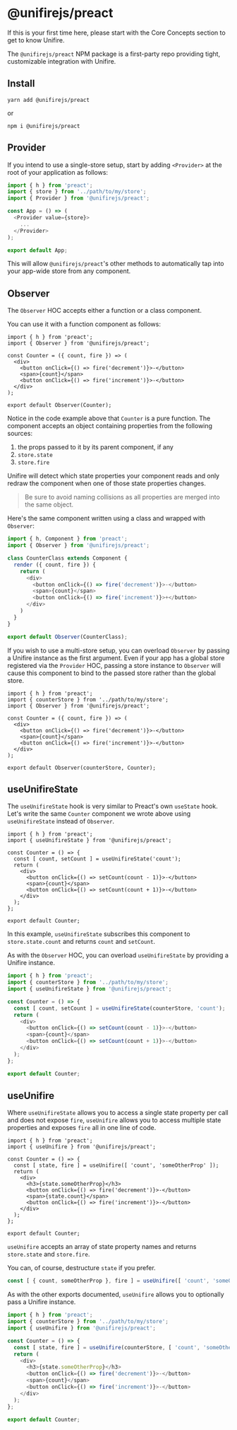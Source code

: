 # @unifirejs/preact

If this is your first time here, please start with the Core Concepts section to get to know Unifire.

The `@unifirejs/preact` NPM package is a first-party repo providing tight, customizable integration with Unifire.


## Install

```
yarn add @unifirejs/preact
```

or

```
npm i @unifirejs/preact
```

## Provider

If you intend to use a single-store setup, start by adding `<Provider>` at the root of your application as follows:

```js
import { h } from 'preact';
import { store } from '../path/to/my/store';
import { Provider } from '@unifirejs/preact';

const App = () => (
  <Provider value={store}>
    ...
  </Provider>
);

export default App;
```

This will allow `@unifirejs/preact`'s other methods to automatically tap into your app-wide store from any component.

## Observer

The `Observer` HOC accepts either a function or a class component.

You can use it with a function component as follows:

```js{2,12}
import { h } from 'preact';
import { Observer } from '@unifirejs/preact';

const Counter = ({ count, fire }) => (
  <div>
    <button onClick={() => fire('decrement')}>-</button>
    <span>{count}</span>
    <button onClick={() => fire('increment')}>-</button>
  </div>
);

export default Observer(Counter);
```

Notice in the code example above that `Counter` is a pure function. The component accepts an object containing properties from the following sources:

1. the props passed to it by its parent component, if any
2. `store.state`
3. `store.fire`

Unifire will detect which state properties your component reads and only redraw the component when one of those state properties changes.

> Be sure to avoid naming collisions as all properties are merged into the same object.

Here's the same component written using a class and wrapped with `Observer`:

```js
import { h, Component } from 'preact';
import { Observer } from '@unifirejs/preact';

class CounterClass extends Component {
  render ({ count, fire }) {
    return (
      <div>
        <button onClick={() => fire('decrement')}>-</button>
        <span>{count}</span>
        <button onClick={() => fire('increment')}>+</button>
      </div>
    )
  }
}

export default Observer(CounterClass);
```

If you wish to use a multi-store setup, you can overload `Observer` by passing a Unifire instance as the first argument. Even if your app has a global store registered via the `Provider` HOC, passing a store instance to `Observer` will cause this component to bind to the passed store rather than the global store.

```js{2,13}
import { h } from 'preact';
import { counterStore } from '../path/to/my/store';
import { Observer } from '@unifirejs/preact';

const Counter = ({ count, fire }) => (
  <div>
    <button onClick={() => fire('decrement')}>-</button>
    <span>{count}</span>
    <button onClick={() => fire('increment')}>-</button>
  </div>
);

export default Observer(counterStore, Counter);
```

## useUnifireState

The `useUnifireState` hook is very similar to Preact's own `useState` hook. Let's write the same `Counter` component we wrote above using `useUnifireState` instead of `Observer`.

```js{5,8-10}
import { h } from 'preact';
import { useUnifireState } from '@unifirejs/preact';

const Counter = () => {
  const [ count, setCount ] = useUnifireState('count');
  return (
    <div>
      <button onClick={() => setCount(count - 1)}>-</button>
      <span>{count}</span>
      <button onClick={() => setCount(count + 1)}>-</button>
    </div>
  );
};

export default Counter;
```

In this example, `useUnifireState` subscribes this component to `store.state.count` and returns `count` and `setCount`.

As with the `Observer` HOC, you can overload `useUnifireState` by providing a Unifire instance.

```js
import { h } from 'preact';
import { counterStore } from '../path/to/my/store';
import { useUnifireState } from '@unifirejs/preact';

const Counter = () => {
  const [ count, setCount ] = useUnifireState(counterStore, 'count');
  return (
    <div>
      <button onClick={() => setCount(count - 1)}>-</button>
      <span>{count}</span>
      <button onClick={() => setCount(count + 1)}>-</button>
    </div>
  );
};

export default Counter;
```

## useUnifire

Where `useUnifireState` allows you to access a single state property per call and does not expose `fire`, `useUnifire` allows you to access multiple state properties and exposes `fire` all in one line of code.

```js{5,8-11}
import { h } from 'preact';
import { useUnifire } from '@unifirejs/preact';

const Counter = () => {
  const [ state, fire ] = useUnifire([ 'count', 'someOtherProp' ]);
  return (
    <div>
      <h3>{state.someOtherProp}</h3>
      <button onClick={() => fire('decrement')}>-</button>
      <span>{state.count}</span>
      <button onClick={() => fire('increment')}>-</button>
    </div>
  );
};

export default Counter;
```

`useUnifire` accepts an array of state property names and returns `store.state` and `store.fire`.

You can, of course, destructure `state` if you prefer.

```js
const [ { count, someOtherProp }, fire ] = useUnifire([ 'count', 'someOtherProp' ]);
```

As with the other exports documented, `useUnifire` allows you to optionally pass a Unifire instance.

```js
import { h } from 'preact';
import { counterStore } from '../path/to/my/store';
import { useUnifire } from '@unifirejs/preact';

const Counter = () => {
  const [ state, fire ] = useUnifire(counterStore, [ 'count', 'someOtherProp' ]);
  return (
    <div>
      <h3>{state.someOtherProp}</h3>
      <button onClick={() => fire('decrement')}>-</button>
      <span>{count}</span>
      <button onClick={() => fire('increment')}>-</button>
    </div>
  );
};

export default Counter;
```
